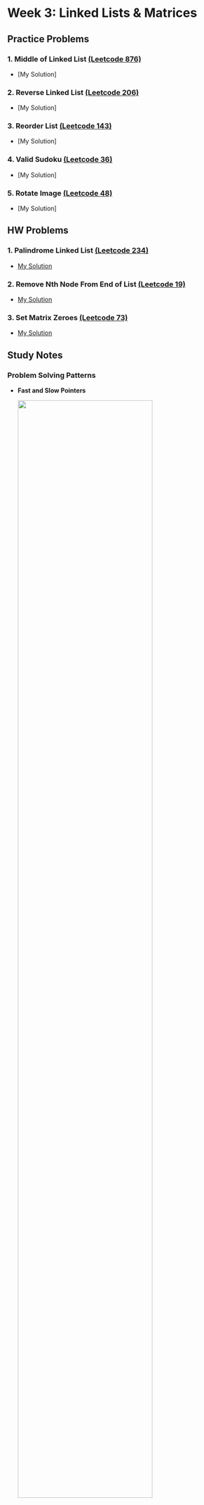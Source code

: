 # Week 3: Linked Lists & Matrices

## Practice Problems

### 1. Middle of Linked List [(Leetcode 876)](https://leetcode.com/problems/middle-of-the-linked-list/description/)

-   [My Solution]

### 2. Reverse Linked List [(Leetcode 206)](https://leetcode.com/problems/reverse-linked-list/description/)

-   [My Solution]

### 3. Reorder List [(Leetcode 143)](https://leetcode.com/problems/reorder-list/description/)

-   [My Solution]

### 4. Valid Sudoku [(Leetcode 36)](https://leetcode.com/problems/valid-sudoku/description/)

-   [My Solution]

### 5. Rotate Image [(Leetcode 48)](https://leetcode.com/problems/rotate-image/description/)

-   [My Solution]

## HW Problems

### 1. Palindrome Linked List [(Leetcode 234)](https://leetcode.com/problems/palindrome-linked-list/description/)

-   [My Solution](https://github.com/ahhyun-moon/nyu-leetcode-bootcamp/blob/main/Week3/leetcode_234.py)

### 2. Remove Nth Node From End of List [(Leetcode 19)](https://leetcode.com/problems/remove-nth-node-from-end-of-list/)

-   [My Solution](https://github.com/ahhyun-moon/nyu-leetcode-bootcamp/blob/main/Week3/leetcode_19.py)

### 3. Set Matrix Zeroes [(Leetcode 73)](https://leetcode.com/problems/set-matrix-zeroes/description/)

-   [My Solution](https://github.com/ahhyun-moon/nyu-leetcode-bootcamp/blob/main/Week3/leetcode_73.py)

## Study Notes

### Problem Solving Patterns

-   **Fast and Slow Pointers**

    <img src="./FastSlowPointers.png" width="80%"/>

-   **In-place Reversal of a Linked List**

    <img src="./InPlaceReversal.png" width="80%"/>

-   **Matrices**

    <img src="./Matrices.png" width="80%"/>

    Source: https://github.com/Kumuda123/NYU-Tandon-LeetCode-Bootcamp-Fall-2024/tree/main/Week%202%3A%20Strings%20%26%20HashMap

## Helpful Resources

-   [Programiz: Linked List](https://www.programiz.com/dsa/linked-list)
-   [Datacamp: Linked List](https://www.datacamp.com/tutorial/python-linked-lists)
-   [Programiz: Matrix](https://www.programiz.com/python-programming/matrix)
-   [Python.org: List Data Structure](https://docs.python.org/3/tutorial/datastructures.html)
